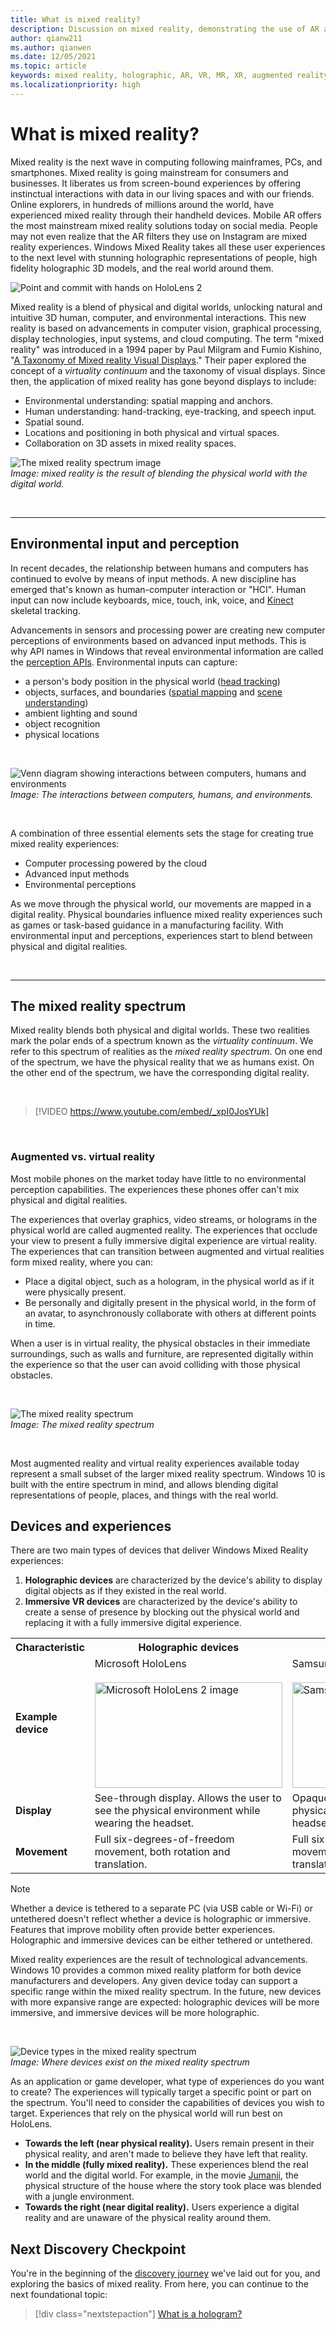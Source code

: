 ```yaml
---
title: What is mixed reality?
description: Discussion on mixed reality, demonstrating the use of AR and VR devices on the mixed reality spectrum.
author: qianw211    
ms.author: qianwen
ms.date: 12/05/2021
ms.topic: article
keywords: mixed reality, holographic, AR, VR, MR, XR, augmented reality, virtual reality, explanation, case study, mixed reality headset, windows mixed reality headset, virtual reality headset, what is virtual reality, what is augmented reality
ms.localizationpriority: high
---
```


# What is mixed reality?

Mixed reality is the next wave in computing following mainframes, PCs, and smartphones. Mixed reality is going mainstream for consumers and businesses.  It liberates us from screen-bound experiences by offering instinctual interactions with data in our living spaces and with our friends.  Online explorers, in hundreds of millions around the world, have experienced mixed reality through their handheld devices.  Mobile AR offers the most mainstream mixed reality solutions today on social media. People may not even realize that the AR filters they use on Instagram are mixed reality experiences. Windows Mixed Reality takes all these user experiences to the next level with stunning holographic representations of people, high fidelity holographic 3D models, and the real world around them.

![Point and commit with hands on HoloLens 2](images/02_MixedRealitySlashMixedReality.png)

Mixed reality is a blend of physical and digital worlds, unlocking natural and intuitive 3D human, computer, and environmental interactions. This new reality is based on advancements in computer vision, graphical processing, display technologies, input systems, and cloud computing. The term "mixed reality" was introduced in a 1994 paper by Paul Milgram and Fumio Kishino, "[A Taxonomy of Mixed reality Visual Displays](https://search.ieice.org/bin/summary.php?id=e77-d_12_1321)." Their paper explored the concept of a *virtuality continuum* and the taxonomy of visual displays. Since then, the application of mixed reality has gone beyond displays to include:

* Environmental understanding: spatial mapping and anchors.
* Human understanding: hand-tracking, eye-tracking, and speech input.
* Spatial sound.
* Locations and positioning in both physical and virtual spaces.
* Collaboration on 3D assets in mixed reality spaces.

![The mixed reality spectrum image](images/mixedrealityspectrum-worlds.png)<br>
*Image: mixed reality is the result of blending the physical world with the digital world.*

<br>

---

## Environmental input and perception

In recent decades, the relationship between humans and computers has continued to evolve by means of input methods. A new discipline has emerged that's known as human-computer interaction or "HCI". Human input can now include keyboards, mice, touch, ink, voice, and [Kinect](/azure/kinect-dk/about-azure-kinect-dk) skeletal tracking.

Advancements in sensors and processing power are creating new computer perceptions of environments based on advanced input methods. This is why API names in Windows that reveal environmental information are called the [perception APIs](/uwp/api/Windows.Perception). Environmental inputs can capture: 

* a person's body position in the physical world ([head tracking](../design/coordinate-systems.md)) 
* objects, surfaces, and boundaries ([spatial mapping](../design/spatial-mapping.md) and [scene understanding](../design/scene-understanding.md)) 
* ambient lighting and sound
* object recognition
* physical locations

<br>

![Venn diagram showing interactions between computers, humans and environments](images/mixed-reality-venn-diagram-300px.png)<br> 
*Image: The interactions between computers, humans, and environments.*

<br>

A combination of three essential elements sets the stage for creating true mixed reality experiences:

* Computer processing powered by the cloud
* Advanced input methods
* Environmental perceptions

As we move through the physical world, our movements are mapped in a digital reality. Physical boundaries influence mixed reality experiences such as games or task-based guidance in a manufacturing facility. With environmental input and perceptions, experiences start to blend between physical and digital realities.

<br>

---

## The mixed reality spectrum

Mixed reality blends both physical and digital worlds.  These two realities mark the polar ends of a spectrum known as the *virtuality continuum*. We refer to this spectrum of realities as the *mixed reality spectrum*.  On one end of the spectrum, we have the physical reality that we as humans exist. On the other end of the spectrum, we have the corresponding digital reality.

<br>

> [!VIDEO https://www.youtube.com/embed/_xpI0JosYUk]

<br>

### Augmented vs. virtual reality

Most mobile phones on the market today have little to no environmental perception capabilities. The experiences these phones offer can't mix physical and digital realities. 

The experiences that overlay graphics, video streams, or holograms in the physical world are called augmented reality. The experiences that occlude your view to present a fully immersive digital experience are virtual reality. The experiences that can transition between augmented and virtual realities form mixed reality, where you can:

* Place a digital object, such as a hologram, in the physical world as if it were physically present.
* Be personally and digitally present in the physical world, in the form of an avatar, to asynchronously collaborate with others at different points in time.

When a user is in virtual reality, the physical obstacles in their immediate surroundings, such as walls and furniture, are represented digitally within the experience so that the user can avoid colliding with those physical obstacles.

<br>

![The mixed reality spectrum](images/mixedrealityspectrum.png)<br>
*Image: The mixed reality spectrum*

<br>

Most augmented reality and virtual reality experiences available today represent a small subset of the larger mixed reality spectrum. Windows 10 is built with the entire spectrum in mind, and allows blending digital representations of people, places, and things with the real world.

## Devices and experiences

There are two main types of devices that deliver Windows Mixed Reality experiences:
1. **Holographic devices** are characterized by the device's ability to display digital objects as if they existed in the real world.
2. **Immersive VR devices** are characterized by the device's ability to create a sense of presence by blocking out the physical world and replacing it with a fully immersive digital experience.

<table>
<tr>
<th width="30%"> Characteristic</th><th width="35%"> Holographic devices</th><th width="35%"> Immersive devices</th>
</tr><tr>
<td><strong>Example device</strong></td><td> Microsoft HoloLens<br><br> <img alt="Microsoft HoloLens 2 image" width="300" height="169" src="images/HoloLens2.jpg" /></td><td> Samsung HMD Odyssey+<br><br> <img alt="Samsung HMD Odyssey+ image" width="300" height="169" src="images/Samsung-HMD-Odyssey.jpg" /></td>
</tr><tr>
<td><strong>Display</strong></td><td> See-through display. Allows the user to see the physical environment while wearing the headset.</td><td> Opaque display. Blocks out the physical environment while wearing the headset.</td>
</tr><tr>
<td><strong>Movement</strong></td><td> Full six-degrees-of-freedom movement, both rotation and translation.</td><td> Full six-degrees-of-freedom movement, both rotation and translation.</td>
</tr>
</table> 

> [!NOTE]
> Whether a device is tethered to a separate PC (via USB cable or Wi-Fi) or untethered doesn't reflect whether a device is holographic or immersive. Features that improve mobility often provide better experiences. Holographic and immersive devices can be either tethered or untethered.

Mixed reality experiences are the result of technological advancements. Windows 10 provides a common mixed reality platform for both device manufacturers and developers. Any given device today can support a specific range within the mixed reality spectrum. In the future, new devices with more expansive range are expected: holographic devices will be more immersive, and immersive devices will be more holographic.

<br>

![Device types in the mixed reality spectrum](images/Final_WhatIsMixedReality07.png)<br>
*Image: Where devices exist on the mixed reality spectrum*

As an application or game developer, what type of experiences do you want to create? The experiences will typically target a specific point or part on the spectrum. You'll need to consider the capabilities of devices you wish to target. Experiences that rely on the physical world will run best on HoloLens.

* **Towards the left (near physical reality).** Users remain present in their physical reality, and aren't made to believe they have left that reality.
* **In the middle (fully mixed reality).** These experiences blend the real world and the digital world. For example, in the movie [Jumanji](https://en.wikipedia.org/wiki/Jumanji), the physical structure of the house where the story took place was blended with a jungle environment.
* **Towards the right (near digital reality).** Users experience a digital reality and are unaware of the physical reality around them.

## Next Discovery Checkpoint

You're in the beginning of the [discovery journey](get-started-with-mr.md) we've laid out for you, and exploring the basics of mixed reality. From here, you can continue to the next foundational topic: 

> [!div class="nextstepaction"]
> [What is a hologram?](hologram.md)
